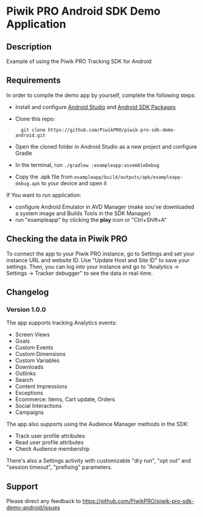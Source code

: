 # Piwik PRO Android SDK Demo Application 

## Description

Example of using the Piwik PRO Tracking SDK for Android

## Requirements

In order to compile the demo app by yourself, complete the following steps:

* Install and configure [Android Studio](http://developer.android.com/sdk/installing/studio.html) and [Android SDK Packages](http://developer.android.com/sdk/installing/adding-packages.html)
* Clone this repo: 

        git clone https://github.com/PiwikPRO/piwik-pro-sdk-demo-android.git
        
* Open the cloned folder in Android Studio as a new project and configure Gradle
* In the terminal, run `./gradlew :exampleapp:assembleDebug`
* Copy the .apk file from `exampleapp/build/outputs/apk/exampleapp-debug.apk` to your device and open it

If You want to run application:

* configure Android Emulator in AVD Manager (make sou've downloaded a system image and Builds Tools in the SDK Manager)
* run "exampleapp" by clicking the __play__ icon or "Ctrl+Shift+A"

## Checking the data in Piwik PRO

To connect the app to your Piwik PRO instance, go to Settings and set your instance URL and website ID. Use "Update Host and Site ID" to save your settings. Then, you can log into your instance and go to "Analytics -> Settings -> Tracker debugger" to see the data in real-time.

## Changelog

### Version 1.0.0

The app supports tracking Analytics events:

* Screen Views
* Goals
* Custom Events
* Custom Dimensions
* Custom Variables
* Downloads
* Outlinks
* Search
* Content Impressions
* Exceptions
* Ecommerce: Items, Cart update, Orders
* Social Interactions
* Campaigns

The app also supports using the Audience Manager methods in the SDK:

* Track user profile attributes
* Read user profile attributes
* Check Audience membership

There's also a Settings activity with customizable "dry run", "opt out" and "session timeout", "prefixing" parameters.

## Support

Please direct any feedback to
https://github.com/PiwikPRO/piwik-pro-sdk-demo-android/issues
